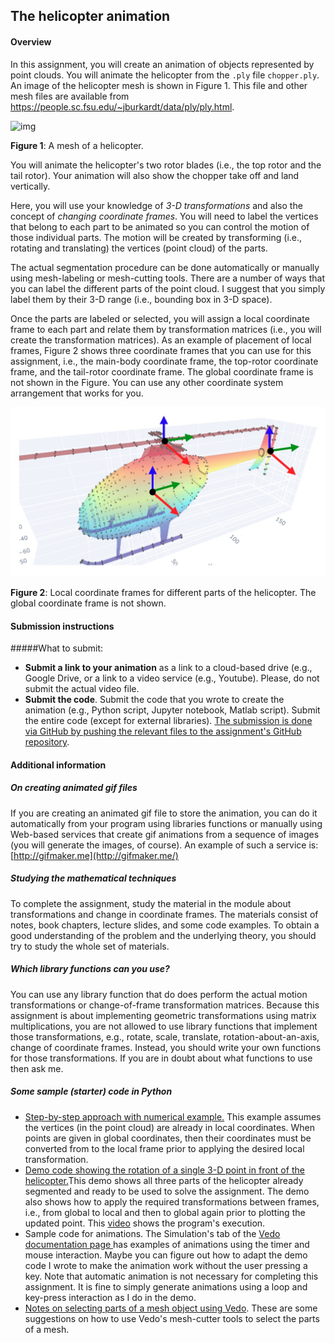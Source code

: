 ## The helicopter animation

#### Overview

In this assignment, you will create an animation of objects represented by point clouds. You will animate the helicopter from the `.ply` file `chopper.ply`. An image of the helicopter mesh is shown in Figure 1. This file and other mesh files are available from https://people.sc.fsu.edu/~jburkardt/data/ply/ply.html.

![img](https://people.sc.fsu.edu/~jburkardt/data/ply/chopper.png)

**Figure 1**: A mesh of a helicopter. 

You will animate the helicopter's two rotor blades (i.e., the top rotor and the tail rotor). Your animation will also show the chopper take off and land vertically.

Here, you will use your knowledge of *3-D transformations* and also the concept of *changing coordinate frames*. You will need to label the vertices that belong to each part to be animated so you can control the motion of those individual parts. The motion will be created by transforming (i.e., rotating and translating) the vertices (point cloud) of the parts. 

The actual segmentation procedure can be done automatically or manually using mesh-labeling or mesh-cutting tools. There are a number of ways that you can label the different parts of the point cloud. I suggest that you simply label them by their 3-D range (i.e., bounding box in 3-D space). 

Once the parts are labeled or selected, you will assign a local coordinate frame to each part and relate them by transformation matrices (i.e., you will create the transformation matrices). As an example of placement of local frames, Figure 2 shows three coordinate frames that you can use for this assignment, i.e., the main-body coordinate frame, the top-rotor coordinate frame, and the tail-rotor coordinate frame. The global coordinate frame is not shown in the Figure. You can use any other coordinate system arrangement that works for you. 

 ![chopper](./chopper.jpg)

**Figure 2**: Local coordinate frames for different parts of the helicopter. The global coordinate frame is not shown. 

#### Submission instructions

#####What to submit: 

- **Submit a link to your animation** as a link to a cloud-based drive (e.g., Google Drive, or a link to a video service (e.g., Youtube). Please, do not submit the actual video file. 
- **Submit the code**. Submit the code that you wrote to create the animation (e.g., Python script, Jupyter notebook, Matlab script). Submit the entire code (except for external libraries).  <u>The submission is done via GitHub by pushing the relevant files to the assignment's GitHub repository</u>. 

#### Additional information

##### **On creating animated gif files** 

If you are creating an animated gif file to store the animation, you can do it automatically from your program using libraries functions or manually using Web-based services that create gif animations from a sequence of images (you will generate the images, of course). An example of such a service is: [http://gifmaker.me](http://gifmaker.me/) 

##### Studying the mathematical techniques

To complete the assignment, study the material in the module about transformations and change in coordinate frames. The materials consist of notes, book chapters, lecture slides, and some code examples. To obtain a good understanding of the problem and the underlying theory, you should try to study the whole set of materials.

##### Which library functions can you use? 

You can use any library function that do does perform the actual motion transformations or change-of-frame transformation matrices.  Because this assignment is about implementing geometric transformations using matrix multiplications, you are not allowed to use library functions that implement those transformations, e.g., rotate, scale, translate, rotation-about-an-axis, change of coordinate frames. Instead, you should write your own functions for those transformations. If you are in doubt about what functions to use then ask me. 

#####  Some sample (starter) code in Python

- [Step-by-step approach with numerical example.](https://htmlpreview.github.io/?https://github.com/eraldoribeiro/changeOfCoordinates/blob/main/Change_in_coordinate_frames_Example.html) This example assumes the vertices (in the point cloud) are already in local coordinates. When points are given in global coordinates, then their coordinates must be converted from to the local frame prior to applying the desired local transformation. 
- [Demo code showing the rotation of a single 3-D point in front of the helicopter.](https://github.com/eraldoribeiro/changeOfCoordinates/blob/main/animation_CircleAndChopper.py)This demo shows all three parts of the helicopter already segmented and ready to be used to solve the assignment. The demo also shows how to apply the required transformations between frames, i.e., from global to local and then to global again prior to plotting the updated point. This [video](https://github.com/eraldoribeiro/changeOfCoordinates/blob/main/demo_copter_animation.mov) shows the program's execution. 
- Sample code for animations. The Simulation's tab of the [Vedo documentation page ](https://vedo.embl.es/)has examples of animations using the timer and mouse interaction. Maybe you can figure out how to adapt the demo code I wrote to make the animation work without the user pressing a key. Note that automatic animation is not necessary for completing this assignment. It is fine to simply generate animations using a loop and key-press interaction as I do in the demo. 
- [Notes on selecting parts of a mesh object using Vedo](https://htmlpreview.github.io/?https://github.com/eraldoribeiro/changeOfCoordinates/blob/main/selectingMeshParts.html). These are some suggestions on how to use Vedo's mesh-cutter tools to select the parts of a mesh. 

 